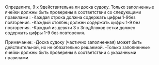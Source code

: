 Определите,  9 x 9действительна ли доска судоку. 
Только заполненные ячейки должны быть проверены  в соответствии со следующими правилами :
-Каждая строка должна содержать цифры  1-9без повторения.
-Каждый столбец должен содержать цифры  1-9 без повторения.
-Каждый из девяти  3 x 3подблоков сетки должен содержать цифры  1-9 без повторения.

Примечание:
-Доска судоку (частично заполненная) может быть действительной, но не обязательно решаемой.
-Только заполненные ячейки должны быть проверены в соответствии с указанными правилами.
